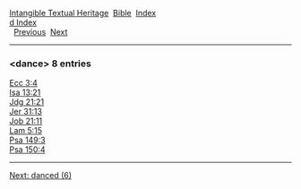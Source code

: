 [Intangible Textual Heritage](../../index)  [Bible](../index) 
[Index](index)   
[d Index](_d_)  
  [Previous](c02820)  [Next](c02822) 

------------------------------------------------------------------------

### &lt;dance&gt; 8 entries

[Ecc 3:4](../kjv/ecc003.htm#004)  
[Isa 13:21](../kjv/isa013.htm#021)  
[Jdg 21:21](../kjv/jdg021.htm#021)  
[Jer 31:13](../kjv/jer031.htm#013)  
[Job 21:11](../kjv/job021.htm#011)  
[Lam 5:15](../kjv/lam005.htm#015)  
[Psa 149:3](../kjv/psa149.htm#003)  
[Psa 150:4](../kjv/psa150.htm#004)  

------------------------------------------------------------------------

[Next: danced (6)](c02822)
